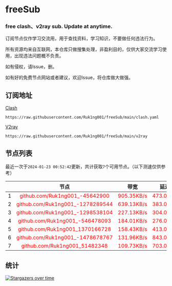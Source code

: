 # freeSub
### free clash、v2ray sub. Update at anytime.

订阅节点仅作学习交流用，用于查找资料，学习知识，不要做任何违法行为。

所有资源均来自互联网，本仓库只做搜集处理，非盈利目的，仅供大家交流学习使用，出现违法问题概不负责。

如有侵权，请Issue，删。

如有好的免费节点网站或者建议，欢迎Issue，将仓库做大做强。

## 订阅地址
[Clash](https://raw.githubusercontent.com/Ruk1ng001/freeSub/main/clash.yaml)
```
https://raw.githubusercontent.com/Ruk1ng001/freeSub/main/clash.yaml
```
[V2ray](https://raw.githubusercontent.com/Ruk1ng001/freeSub/main/v2ray)
```
https://raw.githubusercontent.com/Ruk1ng001/freeSub/main/v2ray
```

## 节点列表

最近一次于`2024-01-23 00:52:42`更新，共计获取`7`个可用节点。（以下测速仅供参考）

|  | 节点 | 带宽 | 延迟 |
|:-:|:--:|:--:|:--:|
 | 1 | <font color=red>github.com/Ruk1ng001_-45642900</font> | <font color=red>905.35KB/s</font> | <font color=red>473.00ms</font> |
 | 2 | <font color=red>github.com/Ruk1ng001_-1278289544</font> | <font color=red>639.13KB/s</font> | <font color=red>383.00ms</font> |
 | 3 | <font color=red>github.com/Ruk1ng001_-1298538104</font> | <font color=red>227.13KB/s</font> | <font color=red>304.00ms</font> |
 | 4 | <font color=red>github.com/Ruk1ng001_-546478093</font> | <font color=red>184.01KB/s</font> | <font color=red>276.00ms</font> |
 | 5 | <font color=red>github.com/Ruk1ng001_1370166728</font> | <font color=red>158.43KB/s</font> | <font color=red>413.00ms</font> |
 | 6 | <font color=red>github.com/Ruk1ng001_-1478678767</font> | <font color=red>131.96KB/s</font> | <font color=red>843.00ms</font> |
 | 7 | <font color=red>github.com/Ruk1ng001_51482348</font> | <font color=red>109.73KB/s</font> | <font color=red>703.00ms</font> |


## 统计

[![Stargazers over time](https://starchart.cc/Ruk1ng001/freeSub.svg)](https://starchart.cc/Ruk1ng001/freeSub)